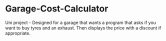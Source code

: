 # Garage-Cost-Calculator
Uni project - Designed for a garage that wants a program that asks if you want to buy tyres and an exhaust. Then displays the price with a discount if appropriate.
